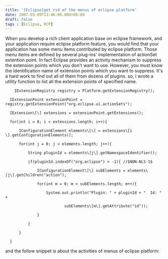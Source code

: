 ```yaml
---
title: '[Eclipse]get rid of the menus of eclipse platform'
date: 2007-03-09T13:46:00.000+08:00
draft: false
tags : [Eclipse, RCP]
---
```


When you develop a rich client application base on eclipse framework, and your application require eclipse platform feature, you would find that your application has some menu items contributed by eclipse platform. Those menu items are defined by several plug-ins' implementation of actionSet extention point. In fact Eclipse provides an activity mechanism to suppress the extension points which you don't want to use. However, you must know the identification name of extension points which you want to suppress. It's a hard work to find out all of them from dozens of plugins. so, I wrote a utility function to list all the extension points of specified name.

        IExtensionRegistry registry = Platform.getExtensionRegistry();  
  
      IExtensionPoint extensionPoint = registry.getExtensionPoint("org.eclipse.ui.actionSets");  
  
      IExtension\[\] extensions = extensionPoint.getExtensions();  
  
      for(int i = 0; i < extensions.length; i++){  
  
          IConfigurationElement elements\[\] = extensions\[i \].getConfigurationElements();  
  
          for(int j = 0; j < elements.length; j++){  
  
              String pluginId = elements\[j\].getNamespaceIdentifier();  
  
              if(pluginId.indexOf("org.eclipse") > -1){ //$NON-NLS-1$  
  
                  IConfigurationElement\[\] subElements = elements\[j\].getChildren("action");                   
  
                  for(int m = 0; m < subElements.length; m++){  
  
                      System.out.println("Plugin: " + pluginId + "  Id: " +  
  
                              subElements\[m\].getAttribute("id"));  
  
                  }  
  
              }  
  
          }  
  
      }  
  
and the follow snippet is about the activities of menus of eclipse platform:

   <extension point="org.eclipse.ui.activities">  
    <activity id="activity.platform" name="hidePlatformMenus"/>  
   <activityPatternBinding activityId="activity.platform" pattern="org\\.eclipse\\.platform/org\\.eclipse\\.ui\\.cheatsheets\\.actions\\.CheatSheetHelpMenuAction"/>  
  
 <activity id="activity.search" name="hideSearchMenus"/>  
 <activityPatternBinding activityId="activity.search" pattern="org\\.eclipse\\.search/org\\.eclipse\\.search\\..*"/>  
 <activity  
      id="activity.ide"  
      name="hideIDEMenus">  
</activity>  
<activityPatternBinding  
      activityId="activity.ide"  
      pattern="org\\.eclipse\\.ui\\.ide/org\\.eclipse\\.ui\\.actions\\.showKeyAssistHandler">  
 </activityPatternBinding>  
<activityPatternBinding  
      activityId="activity.ide"  
      pattern="org\\.eclipse\\.ui\\.ide/org\\.eclipse\\.update\\.ui\\..*">  
</activityPatternBinding>  
 <activity  
      id="activity.editor"  
      name="hideEditorMenus">  
</activity>  
<activityPatternBinding  
      activityId="activity.editor"  
      pattern="org\\.eclipse\\.ui\\.editors/org\\.eclipse\\.ui\\.edit\\.text\\.openExternalFile">  
 </activityPatternBinding>  
<activityPatternBinding  
      activityId="activity.editor"  
      pattern="org\\.eclipse\\.ui\\.editors/org\\.eclipse\\.ui\\.edit\\.text\\.delimiter\\..*">  
 </activityPatternBinding>  
<activity  
      id="activity.externaltool"  
      name="hideExternaltoolMenus">  
</activity>  
<activityPatternBinding  
      activityId="activity.externaltool"  
       pattern="org\\.eclipse\\.ui\\.externaltools/org\\.eclipse\\.ui\\.externaltools\\.ExternalToolMenuDelegateMenu">  
</activityPatternBinding>  
</extension>